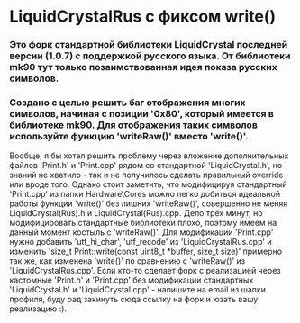 # LiquidCrystalRus с фиксом write()

### Это форк стандартной библиотеки LiquidCrystal последней версии (1.0.7) с поддержкой русского языка. От библиотеки mk90 тут только позаимствованная идея показа русских символов.

### Создано с целью решить баг отображения многих символов, начиная с позиции '0x80', который имеется в библиотеке mk90. Для отображения таких символов используйте функцию 'writeRaw()' вместо 'write()'.

Вообще, я бы хотел решить проблему через вложение дополнительных файлов 'Print.h' и 'Print.cpp' рядом со стандартной 'LiquidCrystal.h', но знаний не хватило - так и не получилось сделать правильный override или вроде того. Однако стоит заметить, что модифицируя стандартный 'Print.cpp' из папки Hardware\Cores можно легко добиться идеальной работы функции 'write()' без лишних 'writeRaw()', совершенно не меняя LiquidCrystal(Rus).h и LiquidCrystal(Rus).cpp. Дело трёх минут, но модифицировать стандартные библиотеки плохо, поэтому имеем на данный момент костыль с 'writeRaw()'.
Для модификации 'Print.cpp' нужно добавить 'utf_hi_char', 'utf_recode' из 'LiquidCrystalRus.cpp' и изменить 'size_t Print::write(const uint8_t *buffer, size_t size)' примерно так же, как изменена 'write()' по сравнению с 'writeRaw()' из 'LiquidCrystalRus.cpp'.
Если кто-то сделает форк с реализацией через кастомные 'Print.h' и 'Print.cpp' без модификации стандартных 'LiquidCrystal.h' и 'LiquidCrystal.cpp' - напишите на email из шапки профиля, буду рад закинуть сюда ссылку на форк и юзать вашу реализацию :).
